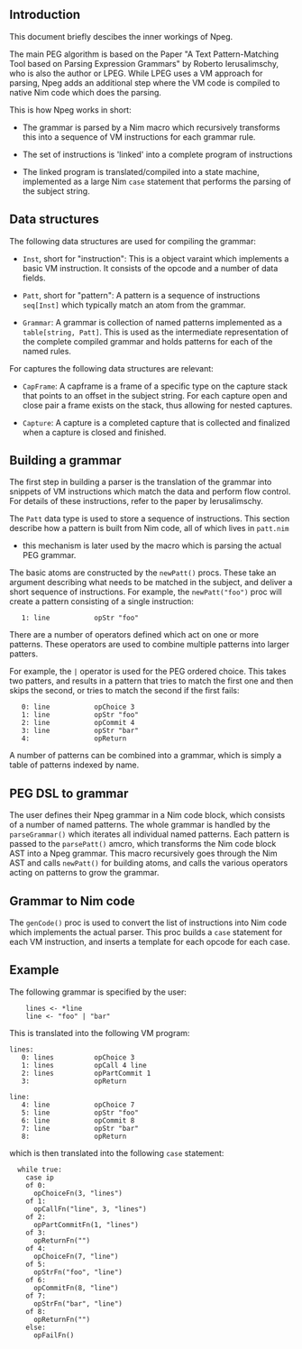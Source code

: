 
## Introduction

This document briefly descibes the inner workings of Npeg.

The main PEG algorithm is based on the Paper "A Text Pattern-Matching Tool
based on Parsing Expression Grammars" by Roberto Ierusalimschy, who is also the
author or LPEG. While LPEG uses a VM approach for parsing, Npeg adds an
additional step where the VM code is compiled to native Nim code which does the
parsing.

This is how Npeg works in short:

- The grammar is parsed by a Nim macro which recursively transforms this into
  a sequence of VM instructions for each grammar rule.

- The set of instructions is 'linked' into a complete program of instructions

- The linked program is translated/compiled into a state machine, implemented
  as a large Nim `case` statement that performs the parsing of the subject
  string.


## Data structures

The following data structures are used for compiling the grammar:

- `Inst`, short for "instruction": This is a object varaint which implements a
  basic VM instruction. It consists of the opcode and a number of data fields.

- `Patt`, short for "pattern": A pattern is a sequence of instructions
  `seq[Inst]` which typically match an atom from the grammar.

- `Grammar`: A grammar is collection of named patterns implemented as a
  `table[string, Patt]`. This is used as the intermediate representation of the
  complete compiled grammar and holds patterns for each of the named rules.

For captures the following data structures are relevant:

- `CapFrame`: A capframe is a frame of a specific type on the capture stack
  that points to an offset in the subject string. For each capture open and
  close pair a frame exists on the stack, thus allowing for nested captures.

- `Capture`: A capture is a completed capture that is collected and finalized
  when a capture is closed and finished. 


## Building a grammar

The first step in building a parser is the translation of the grammar into
snippets of VM instructions which match the data and perform flow control. For
details of these instructions, refer to the paper by Ierusalimschy.

The `Patt` data type is used to store a sequence of instructions. This section
describe how a pattern is built from Nim code, all of which lives in `patt.nim`
- this mechanism is later used by the macro which is parsing the actual PEG
grammar.

The basic atoms are constructed by the `newPatt()` procs. These take an
argument describing what needs to be matched in the subject, and deliver a
short sequence of instructions. For example, the `newPatt("foo")` proc
will create a pattern consisting of a single instruction: 

```
   1: line           opStr "foo"
```

There are a number of operators defined which act on one or more patterns.
These operators are used to combine multiple patterns into larger patters.

For example, the `|` operator is used for the PEG ordered choice. This takes
two patters, and results in a pattern that tries to match the first one and
then skips the second, or tries to match the second if the first fails:

```
   0: line           opChoice 3
   1: line           opStr "foo"
   2: line           opCommit 4
   3: line           opStr "bar"
   4:                opReturn
```

A number of patterns can be combined into a grammar, which is simply a table
of patterns indexed by name.


## PEG DSL to grammar

The user defines their Npeg grammar in a Nim code block, which consists of a
number of named patterns. The whole grammar is handled by the `parseGrammar()`
which iterates all individual named patterns. Each pattern is passed to the
`parsePatt()` amcro, which transforms the Nim code block AST into a Npeg
grammar. This macro recursively goes through the Nim AST and calls `newPatt()`
for building atoms, and calls the various operators acting on patterns to grow
the grammar.


## Grammar to Nim code

The `genCode()` proc is used to convert the list of instructions into Nim code
which implements the actual parser. This proc builds a `case` statement for each
VM instruction, and inserts a template for each opcode for each case.


## Example

The following grammar is specified by the user:

```
    lines <- *line                                                          
    line <- "foo" | "bar"
```

This is translated into the following VM program:

```
lines:
   0: lines          opChoice 3
   1: lines          opCall 4 line
   2: lines          opPartCommit 1
   3:                opReturn

line:
   4: line           opChoice 7
   5: line           opStr "foo"
   6: line           opCommit 8
   7: line           opStr "bar"
   8:                opReturn
```

which is then translated into the following `case` statement:

```
  while true:
    case ip
    of 0:
      opChoiceFn(3, "lines")
    of 1:
      opCallFn("line", 3, "lines")
    of 2:
      opPartCommitFn(1, "lines")
    of 3:
      opReturnFn("")
    of 4:
      opChoiceFn(7, "line")
    of 5:
      opStrFn("foo", "line")
    of 6:
      opCommitFn(8, "line")
    of 7:
      opStrFn("bar", "line")
    of 8:
      opReturnFn("")
    else:
      opFailFn()
```


